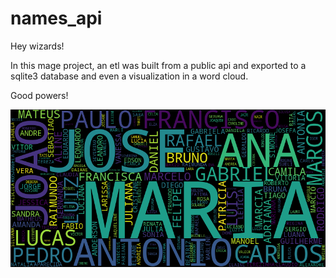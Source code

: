 # names_api
Hey wizards!

In this mage project, an etl was built from a public api and exported to a sqlite3 database and even a visualization in a word cloud.

Good powers!

![wordcloud](words.png)
